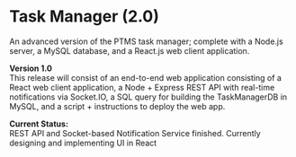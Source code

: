 # Task Manager (2.0)
An advanced version of the PTMS task manager; complete with a Node.js server, a MySQL database, and a React.js web client application.

**Version 1.0**  
This release will consist of an end-to-end web application consisting of a React web client application, a Node + Express REST API with real-time notifications via Socket.IO, a SQL query for building the TaskManagerDB in MySQL, and a script + instructions to deploy the web app.

**Current Status:**  
REST API and Socket-based Notification Service finished. Currently designing and implementing UI in React

